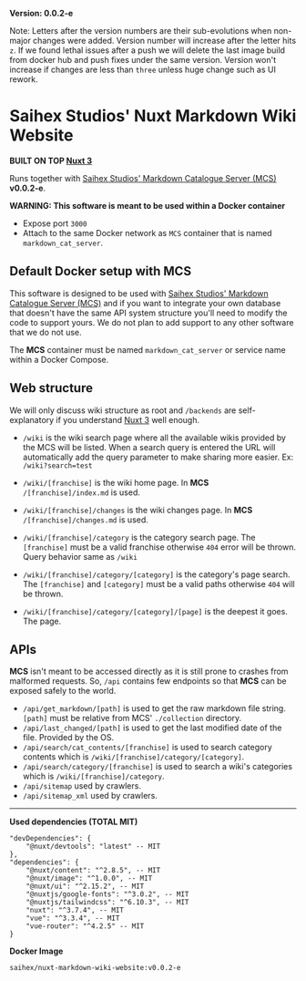 **Version: 0.0.2-e**

Note: Letters after the version numbers are their sub-evolutions when non-major changes were added. Version number will increase after the letter hits `z`. If we found lethal issues after a push we will delete the last image build from docker hub and push fixes under the same version. Version won't increase if changes are less than `three` unless huge change such as UI rework.

# Saihex Studios' Nuxt Markdown Wiki Website
**BUILT ON TOP [Nuxt 3](https://nuxt.com/)**

Runs together with [Saihex Studios' Markdown Catalogue Server (MCS)](https://github.com/Saihex/markdown_catalogue_server) **v0.0.2-e**.

**WARNING: This software is meant to be used within a Docker container**

- Expose port `3000`
- Attach to the same Docker network as `MCS` container that is named `markdown_cat_server`.

## Default Docker setup with **MCS**
This software is designed to be used with [Saihex Studios' Markdown Catalogue Server (MCS)](https://github.com/Saihex/markdown_catalogue_server) and if you want to integrate your own database that doesn't have the same API system structure you'll need to modify the code to support yours. We do not plan to add support to any other software that we do not use.

The **MCS** container must be named `markdown_cat_server` or service name within a Docker Compose.

## Web structure
We will only discuss wiki structure as root and `/backends` are self-explanatory if you understand [Nuxt 3](https://nuxt.com/) well enough.

- `/wiki` is the wiki search page where all the available wikis provided by the MCS will be listed. When a search query is entered the URL will automatically add the query parameter to make sharing more easier. Ex: `/wiki?search=test`

- `/wiki/[franchise]` is the wiki home page. In **MCS** `/[franchise]/index.md` is used.

- `/wiki/[franchise]/changes` is the wiki changes page. In **MCS** `/[franchise]/changes.md` is used.

- `/wiki/[franchise]/category` is the category search page. The `[franchise]` must be a valid franchise otherwise `404` error will be thrown. Query behavior same as `/wiki`

- `/wiki/[franchise]/category/[category]` is the category's page search. The `[franchise]` and `[category]` must be a valid paths otherwise `404` will be thrown.

- `/wiki/[franchise]/category/[category]/[page]` is the deepest it goes. The page.

## APIs
**MCS** isn't meant to be accessed directly as it is still prone to crashes from malformed requests. So, `/api` contains few endpoints so that **MCS** can be exposed safely to the world.

- `/api/get_markdown/[path]` is used to get the raw markdown file string. `[path]` must be relative from MCS' `./collection` directory.
- `/api/last_changed/[path]` is used to get the last modified date of the file. Provided by the OS.
- `/api/search/cat_contents/[franchise]` is used to search category contents which is `/wiki/[franchise]/category/[category]`.
- `/api/search/category/[franchise]` is used to search a wiki's categories which is `/wiki/[franchise]/category`.
- `/api/sitemap` used by crawlers.
- `/api/sitemap_xml` used by crawlers.
---

**Used dependencies (TOTAL MIT)**
```
"devDependencies": {
    "@nuxt/devtools": "latest" -- MIT
},
"dependencies": {
    "@nuxt/content": "^2.8.5", -- MIT
    "@nuxt/image": "^1.0.0", -- MIT
    "@nuxt/ui": "^2.15.2", -- MIT
    "@nuxtjs/google-fonts": "^3.0.2", -- MIT
    "@nuxtjs/tailwindcss": "^6.10.3", -- MIT
    "nuxt": "^3.7.4", -- MIT
    "vue": "^3.3.4", -- MIT
    "vue-router": "^4.2.5" -- MIT
}
```

**Docker Image**
```
saihex/nuxt-markdown-wiki-website:v0.0.2-e
```
